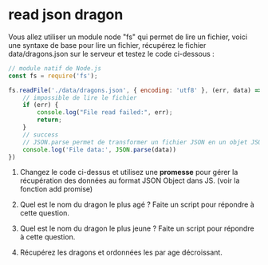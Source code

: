# read json dragon

Vous allez utiliser un module node "fs" qui permet de lire un fichier, voici une syntaxe de base pour lire un fichier, récupérez le fichier data/dragons.json sur le serveur et testez le code ci-dessous :

```js
// module natif de Node.js
const fs = require('fs');

fs.readFile('./data/dragons.json', { encoding: 'utf8' }, (err, data) => {
    // impossible de lire le fichier
    if (err) {
        console.log("File read failed:", err);
        return;
    }
    // success
    // JSON.parse permet de transformer un fichier JSON en un objet JSON JS
    console.log('File data:', JSON.parse(data)) 
})
```

1. Changez le code ci-dessus et utilisez une **promesse** pour gérer la récupération des données au format JSON Object dans JS. (voir la fonction add promise)

2. Quel est le nom du dragon le plus agé ? Faite un script pour répondre à cette question.

3. Quel est le nom du dragon le plus jeune ? Faite un script pour répondre à cette question.

4. Récupérez les dragons et ordonnées les par age décroissant.